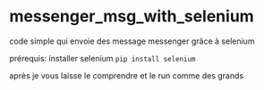 # messenger_msg_with_selenium
code simple qui envoie des message messenger grâce à selenium

prérequis:
installer selenium ```pip install selenium```

après je vous laisse le comprendre et le run comme des grands
